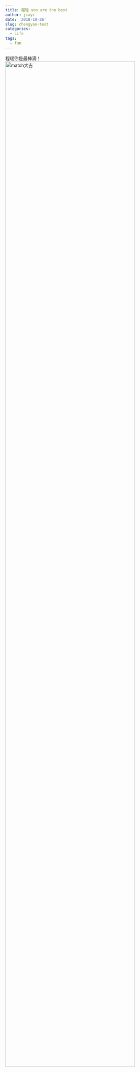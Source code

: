```yaml
---
title: 程瑶 you are the best
author: jiayi
date: '2018-10-26'
slug: chengyao-test
categories:
  - Life
tags:
  - fun
---
```


程瑶你是最棒滴！  
<img src="/post/2018-10-26-chengyao-test_files/IMG_2040.JPG" alt="match大吉" width="90%"/>
